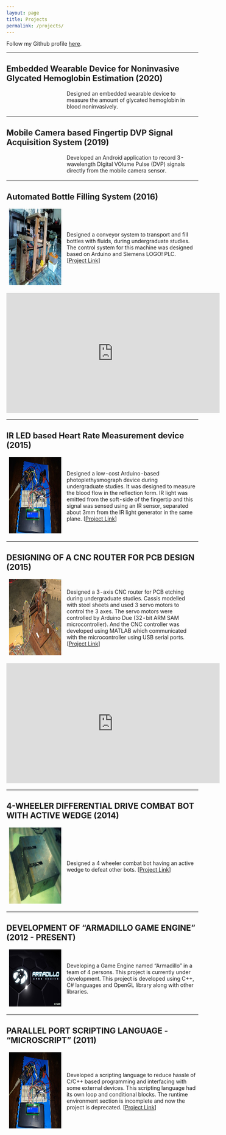 ```yaml
---
layout: page
title: Projects
permalink: /projects/
---
```



<!-- # Projects -->
Follow my Github profile [here](https://github.com/shifathossain).

<script data-goatcounter="https://shifathsn.goatcounter.com/count" async src="https://gc.zgo.at/count.js"></script>

<style>
  .fill {
    display: flex;
    justify-content: center;
    align-items: center;
    overflow: hidden
}
.fill img {
    flex-shrink: 0;
    min-width: 100%;
    min-height: 100%
}
</style>

---
## Embedded Wearable Device for Noninvasive Glycated Hemoglobin Estimation (2020)
<table style="width: 100%">
<colgroup>
  <col span="1" style="width: 30%;">
  <col span="1" style="width: 70%;">
</colgroup>
<thead>
  <tr>
    <td><!--<img src="../images/no_image.jpg" alt="ppg_hr" height="600" width="800" />--></td>
    <td>Designed an embedded wearable device to measure the amount of glycated hemoglobin in blood noninvasively. <!--[<a href="https://github.com/ShifatHossain/Heartbeat-measurement-device">Project Link</a>]--></td>
    </tr> 
</thead>
</table>

---
## Mobile Camera based Fingertip DVP Signal Acquisition System (2019)
<table style="width: 100%">
<colgroup>
  <col span="1" style="width: 30%;">
  <col span="1" style="width: 70%;">
</colgroup>
<thead>
  <tr>
    <td><!--<img src="../images/ppg_hr.jpg" alt="ppg_hr" height="600" width="800" />--></td>
    <td>Developed an Android application to record 3-wavelength DIgital VOlume Pulse (DVP) signals directly from the mobile camera sensor. <!--[<a href="https://github.com/ShifatHossain/Heartbeat-measurement-device">Project Link</a>]--></td>
    </tr>
</thead>
</table>

---
## Automated Bottle Filling System (2016)
<table style="width: 100%">
<colgroup>
  <col span="1" style="width: 30%;">
  <col span="1" style="width: 70%;">
</colgroup>
<thead>
  <tr>
    <td><img src="../images/bottle.jpg" alt="Bottle" height="200" width="200" /></td>
    <td>Designed a conveyor system to transport and fill bottles with fluids, during undergraduate studies. The control system for this machine was designed based on Arduino and Siemens LOGO! PLC. [<a href="https://github.com/ShifatHossain/Automated-bottle-filling-machine">Project Link</a>]</td>
    </tr>
</thead>
</table>
<div align="center"><iframe width="560" height="315" src="https://www.youtube.com/embed/tC1EwkDHuBQ" title="YouTube video player" frameborder="0" allow="accelerometer; autoplay; clipboard-write; encrypted-media; gyroscope; picture-in-picture" allowfullscreen></iframe> </div>

---
## IR LED based Heart Rate Measurement device (2015)
<table style="width: 100%">
<colgroup>
  <col span="1" style="width: 30%;">
  <col span="1" style="width: 70%;">
</colgroup>
<thead>
  <tr>
    <td><img src="../images/ppg_hr.jpg" alt="ppg_hr" height="200" width="300" /></td>
    <td>Designed a low-cost Arduino-based photoplethysmograph device during undergraduate studies. It was designed to measure the blood flow in the reflection form. IR light was emitted from the soft-side of the fingertip and this signal was sensed using an IR sensor, separated about 3mm from the IR light generator in the same plane. [<a href="https://github.com/ShifatHossain/Heartbeat-measurement-device">Project Link</a>]</td>
    </tr>
</thead>
</table>

---
## DESIGNING OF A CNC ROUTER FOR PCB DESIGN (2015)
<table style="width: 100%">
<colgroup>
  <col span="1" style="width: 30%;">
  <col span="1" style="width: 70%;">
</colgroup>
<thead>
  <tr>
    <td><img src="../images/CNC.jpg" alt="cnc" height="200" width="200" /></td>
    <td>Designed a 3-axis CNC router for PCB etching during undergraduate studies. Cassis modelled with steel sheets and used 3 servo motors to control the 3 axes. The servo motors were controlled by Arduino Due (32-bit ARM SAM microcontroller). And the CNC controller was developed using MATLAB which communicated with the microcontroller using USB serial ports. [<a href="https://github.com/ShifatHossain/CNC-machine">Project Link</a>]</td>
    </tr>
</thead>
</table>
<div align="center"><iframe width="560" height="315" src="https://www.youtube.com/embed/bOrUhsMT6-k" title="YouTube video player" frameborder="0" allow="accelerometer; autoplay; clipboard-write; encrypted-media; gyroscope; picture-in-picture" allowfullscreen></iframe></div>

---
## 4-WHEELER DIFFERENTIAL DRIVE COMBAT BOT WITH ACTIVE WEDGE (2014)
<table style="width: 100%">
<colgroup>
  <col span="1" style="width: 30%;">
  <col span="1" style="width: 70%;">
</colgroup>
<thead>
  <tr>
    <td><img src="../images/bot.jpg" alt="bot" height="200" width="300" /></td>
    <td>Designed a 4 wheeler combat bot having an active wedge to defeat other bots. [<a href="https://github.com/ShifatHossain/Combat-bot">Project Link</a>]</td>
    </tr>
</thead>
</table>

---
## DEVELOPMENT OF “ARMADILLO GAME ENGINE” (2012 - PRESENT)
<table style="width: 100%">
<colgroup>
  <col span="1" style="width: 30%;">
  <col span="1" style="width: 70%;">
</colgroup>
<thead>
  <tr>
    <td><img src="../images/armadillo.jpg" alt="Bottle" height="150" width="200" /></td>
    <td>Developing a Game Engine named “Armadillo” in a team of 4 persons. This project is currently under development. This project is developed using C++, C# languages and OpenGL library along with other libraries.</td>
    </tr>
</thead>
</table>

---
## PARALLEL PORT SCRIPTING LANGUAGE - “MICROSCRIPT” (2011)
<table style="width: 100%">
<colgroup>
  <col span="1" style="width: 30%;">
  <col span="1" style="width: 70%;">
</colgroup>
<thead>
  <tr>
    <td><img src="../images/ppg_hr.jpg" alt="Bottle" height="200" width="300" /></td>
    <td>Developed a scripting language to reduce hassle of C/C++ based programming and interfacing with some external devices. This scripting language had its own loop and conditional blocks. The runtime environment section is incomplete and now the project is deprecated. [<a href="https://github.com/ShifatHossain/MicroScript-scripting-language">Project Link</a>]</td>
    </tr>
</thead>
</table>

